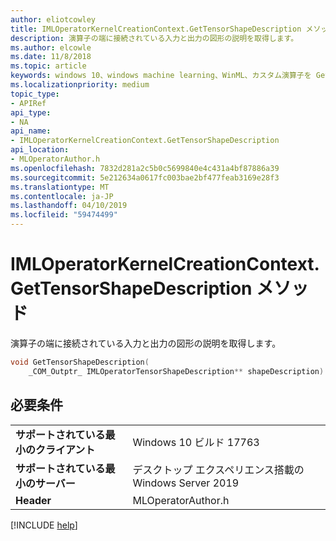 ```yaml
---
author: eliotcowley
title: IMLOperatorKernelCreationContext.GetTensorShapeDescription メソッド
description: 演算子の端に接続されている入力と出力の図形の説明を取得します。
ms.author: elcowle
ms.date: 11/8/2018
ms.topic: article
keywords: windows 10、windows machine learning、WinML、カスタム演算子を GetTensorShapeDescription
ms.localizationpriority: medium
topic_type:
- APIRef
api_type:
- NA
api_name:
- IMLOperatorKernelCreationContext.GetTensorShapeDescription
api_location:
- MLOperatorAuthor.h
ms.openlocfilehash: 7832d281a2c5b0c5699840e4c431a4bf87886a39
ms.sourcegitcommit: 5e212634a0617fc003bae2bf477feab3169e28f3
ms.translationtype: MT
ms.contentlocale: ja-JP
ms.lasthandoff: 04/10/2019
ms.locfileid: "59474499"
---
```

# <a name="imloperatorkernelcreationcontextgettensorshapedescription-method"></a>IMLOperatorKernelCreationContext.GetTensorShapeDescription メソッド

演算子の端に接続されている入力と出力の図形の説明を取得します。

```cpp
void GetTensorShapeDescription(
    _COM_Outptr_ IMLOperatorTensorShapeDescription** shapeDescription)
```

## <a name="requirements"></a>必要条件

| | |
|-|-|
| **サポートされている最小のクライアント** | Windows 10 ビルド 17763 |
| **サポートされている最小のサーバー** | デスクトップ エクスペリエンス搭載の Windows Server 2019 |
| **Header** | MLOperatorAuthor.h |

[!INCLUDE [help](../includes/get-help.md)]

